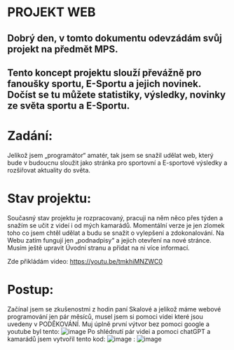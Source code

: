 # PROJEKT WEB
## Dobrý den, v tomto dokumentu odevzádám svůj projekt na předmět MPS.
## Tento koncept projektu slouží převážně pro fanoušky sportu, E-Sportu a jejich novinek. Dočíst se tu můžete statistiky, výsledky, novinky ze světa sportu a E-Sportu.

# Zadání:
Jelikož jsem „programátor“ amatér, tak jsem se snažil udělat web, který bude v budoucnu sloužit jako stránka pro sportovní a E-sportové výsledky a rozšiřovat aktuality do světa.
# Stav projektu:
Současný stav projektu je rozpracovaný, pracuji na něm něco přes týden a snažím se učit z videí i od mých kamarádů. Momentální verze je jen zlomek toho co jsem chtěl udělat a budu se snažit o vylepšení a zdokonalování. 
Na Webu zatím fungují jen „podnadpisy“ a jejich otevření na nové stránce.
Musím ještě upravit Úvodní stranu a přidat na ni více informací.

Zde přikládám video: https://youtu.be/tmkhiMNZWC0

# Postup: 
Začínal jsem se zkušenostmi z hodin paní Skalové a jelikož máme webové programování jen pár měsíců, musel jsem si pomoci videi které jsou uvedeny v PODĚKOVÁNÍ.
Muj úplně první výtvor bez pomoci google a youtube byl tento: ![image](https://github.com/tobkabramburek/projekt1web/assets/154604536/12fc3dec-7446-448c-83b1-006058b575b8)
Po shlédnutí pár videi a pomoci chatGPT a kamarádů jsem vytvořil tento kod: ![image](https://github.com/tobkabramburek/projekt1web/assets/154604536/53d3ec3e-2487-4f73-93c8-6528b69f1109)
                                                                          : ![image](https://github.com/tobkabramburek/projekt1web/assets/154604536/f9b008a0-ddc7-4054-a6ab-fe410342cf83)






